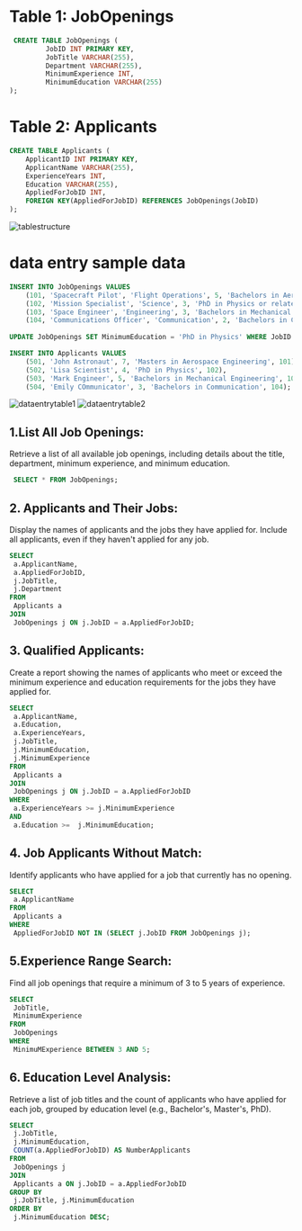# Table 1: JobOpenings
```SQL
 CREATE TABLE JobOpenings (
         JobID INT PRIMARY KEY,
         JobTitle VARCHAR(255),
         Department VARCHAR(255),
         MinimumExperience INT,
         MinimumEducation VARCHAR(255)
);
 ```
# Table 2: Applicants
```SQL
CREATE TABLE Applicants (
	ApplicantID INT PRIMARY KEY,
	ApplicantName VARCHAR(255),
	ExperienceYears INT,
	Education VARCHAR(255),
	AppliedForJobID INT,
	FOREIGN KEY(AppliedForJobID) REFERENCES JobOpenings(JobID)
);
 ```

![tablestructure](https://github.com/NootanVijapure/subqueries_part3/assets/30225165/72f6ba1d-dbca-4bc6-aa11-f34cbbf14fb3)

# data entry sample data
```SQL
INSERT INTO JobOpenings VALUES 
	(101, 'Spacecraft Pilot', 'Flight Operations', 5, 'Bachelors in Aerospace Engineering'),
	(102, 'Mission Specialist', 'Science', 3, 'PhD in Physics or related field'),
	(103, 'Space Engineer', 'Engineering', 3, 'Bachelors in Mechanical Engineering'),
	(104, 'Communications Officer', 'Communication', 2, 'Bachelors in Communication');
	
UPDATE JobOpenings SET MinimumEducation = 'PhD in Physics' WHERE JobID = 102;
 ```

```SQL
INSERT INTO Applicants VALUES
	(501, 'John Astronaut', 7, 'Masters in Aerospace Engineering', 101),
	(502, 'Lisa Scientist', 4, 'PhD in Physics', 102),
	(503, 'Mark Engineer', 5, 'Bachelors in Mechanical Engineering', 103),
	(504, 'Emily COmmunicator', 3, 'Bachelors in Communication', 104);
 ```

![dataentrytable1](https://github.com/NootanVijapure/subqueries_part3/assets/30225165/c91699b4-e1ba-4b55-bd64-f4ac7dbd3417)
![dataentrytable2](https://github.com/NootanVijapure/subqueries_part3/assets/30225165/c6250e16-afa8-402e-81ce-36e5d2c1e626)


## 1.List All Job Openings:
 Retrieve a list of all available job openings, including details about the title, department, minimum experience, and minimum education.
```SQL
 SELECT * FROM JobOpenings;
 ```
## 2. Applicants and Their Jobs:
Display the names of applicants and the jobs they have applied for. Include all applicants, even if they haven't applied for any job.
```SQL
SELECT 
 a.ApplicantName, 
 a.AppliedForJobID, 
 j.JobTitle, 
 j.Department 
FROM 
 Applicants a
JOIN 
 JobOpenings j ON j.JobID = a.AppliedForJobID;
 ```
## 3. Qualified Applicants:
Create a report showing the names of applicants who meet or exceed the minimum experience and education requirements for the jobs they have applied for.
```SQL
SELECT 
 a.ApplicantName, 
 a.Education, 
 a.ExperienceYears, 
 j.JobTitle, 
 j.MinimumEducation, 
 j.MinimumExperience
FROM 
 Applicants a
JOIN 
 JobOpenings j ON j.JobID = a.AppliedForJobID
WHERE 
 a.ExperienceYears >= j.MinimumExperience
AND 
 a.Education >=  j.MinimumEducation;
 ```
## 4. Job Applicants Without Match:
Identify applicants who have applied for a job that currently has no opening.
```SQL
SELECT 
 a.ApplicantName 
FROM 
 Applicants a
WHERE 
 AppliedForJobID NOT IN (SELECT j.JobID FROM JobOpenings j);
 ```
## 5.Experience Range Search:
Find all job openings that require a minimum of 3 to 5 years of experience.
```SQL
SELECT 
 JobTitle, 
 MinimumExperience
FROM 
 JobOpenings
WHERE 
 MinimuMExperience BETWEEN 3 AND 5;
```
## 6. Education Level Analysis:
Retrieve a list of job titles and the count of applicants who have applied for each job, grouped by education level (e.g., Bachelor's, Master's, PhD).
```SQL
SELECT 
 j.JobTitle, 
 j.MinimumEducation, 
 COUNT(a.AppliedForJobID) AS NumberApplicants
FROM 
 JobOpenings j
JOIN 
 Applicants a ON j.JobID = a.AppliedForJobID
GROUP BY 
 j.JobTitle, j.MinimumEducation
ORDER BY 
 j.MinimumEducation DESC;
```
